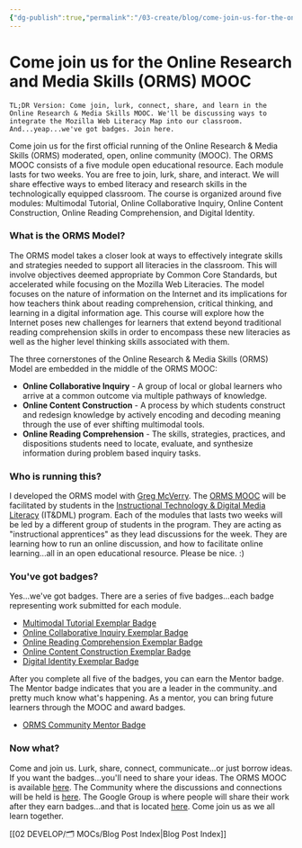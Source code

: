```yaml
---
{"dg-publish":true,"permalink":"/03-create/blog/come-join-us-for-the-online-research-and-media-skills-orms-mooc/","title":"Come join us for the Online Research and Media Skills (ORMS) MOOC","tags":["badges","orms","webliteracy"]}
---
```


# Come join us for the Online Research and Media Skills (ORMS) MOOC

```
TL;DR Version: Come join, lurk, connect, share, and learn in the Online Research & Media Skills MOOC. We'll be discussing ways to integrate the Mozilla Web Literacy Map into our classroom. And...yeap...we've got badges. Join here.
```

Come join us for the first official running of the Online Research & Media Skills (ORMS) moderated, open, online community (MOOC). The ORMS MOOC consists of a five module open educational resource. Each module lasts for two weeks. You are free to join, lurk, share, and interact. We will share effective ways to embed literacy and research skills in the technologically equipped classroom. The course is organized around five modules: Multimodal Tutorial, Online Collaborative Inquiry, Online Content Construction, Online Reading Comprehension, and Digital Identity.

### What is the ORMS Model?

The ORMS model takes a closer look at ways to effectively integrate skills and strategies needed to support all literacies in the classroom. This will involve objectives deemed appropriate by Common Core Standards, but accelerated while focusing on the Mozilla Web Literacies. The model focuses on the nature of information on the Internet and its implications for how teachers think about reading comprehension, critical thinking, and learning in a digital information age. This course will explore how the Internet poses new challenges for learners that extend beyond traditional reading comprehension skills in order to encompass these new literacies as well as the higher level thinking skills associated with them.

The three cornerstones of the Online Research & Media Skills (ORMS) Model are embedded in the middle of the ORMS MOOC:

- **Online Collaborative Inquiry** \- A group of local or global learners who arrive at a common outcome via multiple pathways of knowledge.
- **Online Content Construction** \- A process by which students construct and redesign knowledge by actively encoding and decoding meaning through the use of ever shifting multimodal tools.
- **Online Reading Comprehension** \- The skills, strategies, practices, and dispositions students need to locate, evaluate, and synthesize information during problem based inquiry tasks.

### **Who is running this?**

I developed the ORMS model with [Greg McVerry](https://twitter.com/jgmac1106). The [ORMS MOOC](https://sites.google.com/site/ormsmodel/) will be facilitated by students in the [Instructional Technology & Digital Media Literacy](https://twitter.com/itdml) (IT&DML) program. Each of the modules that lasts two weeks will be led by a different group of students in the program. They are acting as "instructional apprentices" as they lead discussions for the week. They are learning how to run an online discussion, and how to facilitate online learning...all in an open educational resource. Please be nice. :)

### You've got badges?

Yes...we've got badges. There are a series of five badges...each badge representing work submitted for each module.

- [Multimodal Tutorial Exemplar Badge](https://badges.mozilla.org/en-US/badges/badge/Multimodal-Tutorial-Exemplar-Badge)
- [Online Collaborative Inquiry Exemplar Badge](https://badges.mozilla.org/en-US/badges/badge/Online-Collaborative-Inquiry-Exemplar-Badge)
- [Online Reading Comprehension Exemplar Badge](https://badges.mozilla.org/en-US/badges/badge/Online-Reading-Comprehension-Exemplar-Badge)
- [Online Content Construction Exemplar Badge](https://badges.mozilla.org/en-US/badges/badge/Online-Content-Construction-Exemplar-Badge)
- [Digital Identity Exemplar Badge](https://badges.mozilla.org/en-US/badges/badge/Digital-Identity-Exemplar-Badge)

After you complete all five of the badges, you can earn the Mentor badge. The Mentor badge indicates that you are a leader in the community..and pretty much know what's happening. As a mentor, you can bring future learners through the MOOC and award badges.

- [ORMS Community Mentor Badge](https://badges.mozilla.org/en-US/badges/badge/ORMS-Community-Mentor-Badge)

### Now what?

Come and join us. Lurk, share, connect, communicate...or just borrow ideas. If you want the badges...you'll need to share your ideas. The ORMS MOOC is available [here](https://sites.google.com/site/ormsmodel/). The Community where the discussions and connections will be held is [here](https://plus.google.com/communities/109374663190019101967?utm_source=chrome_ntp_icon&utm_medium=chrome_app&utm_campaign=chrome). The Google Group is where people will share their work after they earn badges...and that is located [here](https://groups.google.com/forum/#!forum/ormsclass). Come join us as we all learn together.

[[02 DEVELOP/🗂️ MOCs/Blog Post Index\|Blog Post Index]]